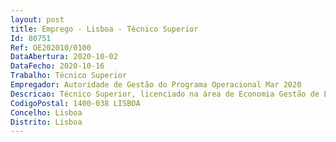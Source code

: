 ```yaml
--- 
layout: post
title: Emprego - Lisboa - Técnico Superior
Id: 80751
Ref: OE202010/0100
DataAbertura: 2020-10-02
DataFecho: 2020-10-16
Trabalho: Técnico Superior
Empregador: Autoridade de Gestão do Programa Operacional Mar 2020
Descricao: Técnico Superior, licenciado na área de Economia Gestão de Empresas Engenharia para reforço do Secretariado Técnico de apoio à Gestora do Programa Operacional do Mar2020 (POMar2020), para o desempenho das seguintes tarefas   Análise técnico administrativa e financeira de candidaturas e acompanhamento da execução das operações aprovadas   Análise de elegibilidade da entidade beneficiária de operações   avaliação da conformidade com as condições de elegibilidade regulamentarmente definidas   Análise do mérito das candidaturas e verificação da adequabilidade e razoabilidade dos indicadores de realização e de resultado (dimensão física e financeira)    Apoio na elaboração e revisão da Regulamentação Específica das Medidas de Execução do Programa e acompanhamento e revisão dos normativos e orientações técnicas da AG   Elaboração de pareceres técnicos e propostas de decisão a submeter à aprovação da Gestão   Análise de Pedidos de Pagamento (controlo administrativo  análise técnica e emissão de pareceres sobre os critérios de elegibilidade e o mérito dos pedidos de apoio), incluindo pareceres sobre as contestações em sede de audiência de interessados, garantindo o cumprimento dos normativos aplicáveis e a cobertura orçamental das operações    Análise de pedidos de alteração dos projetos aprovados   Apoio à análise de reclamações e a processos de auditoria   Elaboração de relatórios finais das operações cofinanciadas   Observância dos prazos legais, nas fases de aprovação e de execução.
CodigoPostal: 1400-038 LISBOA
Concelho: Lisboa
Distrito: Lisboa
--- 
```

